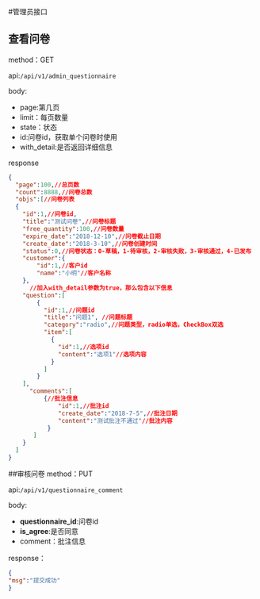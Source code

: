 #管理员接口

## 查看问卷

method：GET

api:`/api/v1/admin_questionnaire`

body:
- page:第几页
- limit：每页数量
- state：状态
- id:问卷id，获取单个问卷时使用
- with_detail:是否返回详细信息

response

```json
{
  "page":100,//总页数
  "count":8888,//问卷总数
  "objs":[//问卷列表
  {
    "id":1,//问卷id,
    "title":"测试问卷",//问卷标题
    "free_quantity":100,//问卷数量
    "expire_date":"2018-12-10",//问卷截止日期
    "create_date":"2018-3-10",//问卷创建时间
    "status":0,//问卷状态：0-草稿，1-待审核，2-审核失败，3-审核通过，4-已发布
    "customer":{
        "id":1,//客户id
        "name":"小明"//客户名称
    },
      //加入with_detail参数为true，那么包含以下信息
    "question":[
        {
          "id":1,//问题id
          "title":"问题1", //问题标题
          "category":"radio",//问题类型，radio单选，CheckBox双选
          "item":[
            {
              "id":1,//选项id
              "content":"选项1"//选项内容
            }
          ]
        }
    ],
      "comments":[
          {//批注信息
              "id":1,//批注id
              "create_date":"2018-7-5",//批注日期
              "content":"测试批注不通过"//批注内容
           }
       ]
    }
  ]
}
```

##审核问卷
method：PUT

api:`/api/v1/questionnaire_comment`

body:
- **questionnaire_id**:问卷id
- **is_agree**:是否同意
- comment：批注信息

response：
```json
{
"msg":"提交成功"
}
```

